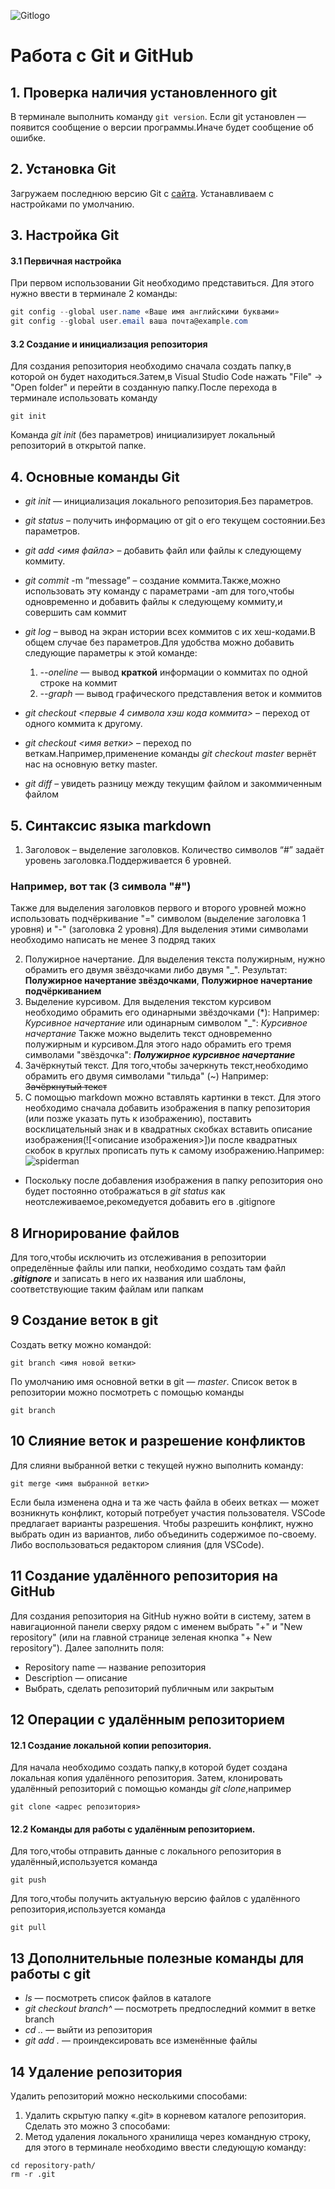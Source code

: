 ![Gitlogo](/logo.png)
# Работа с Git и GitHub
## 1. Проверка наличия установленного git
В терминале выполнить команду `git version`.
Если git установлен — появится сообщение о версии программы.Иначе будет сообщение об ошибке.
## 2. Установка Git
Загружаем последнюю версию Git с [сайта](https://git-scm.com/downloads). Устанавливаем с настройками по умолчанию.
## 3. Настройка Git

#### 3.1 Первичная настройка

При первом использовании Git необходимо представиться.
Для этого нужно ввести в терминале 2 команды:
```C#
git config --global user.name «Ваше имя английскими буквами»
git config --global user.email ваша почта@example.com
```

#### 3.2 Создание и инициализация репозитория
Для создания репозитория необходимо сначала создать папку,в которой он будет находиться.Затем,в Visual Studio Code нажать "File" -> "Open folder" и перейти в созданную папку.После перехода в терминале использовать команду 
```
git init
```
Команда *git init* (без параметров) инициализирует локальный репозиторий в открытой папке.

## 4. Основные команды Git

* *git init* —  инициализация локального репозитория.Без параметров.
* *git status* – получить информацию от git о его текущем состоянии.Без параметров.
* *git add <имя файла>* – добавить файл или файлы к следующему коммиту.
* *git commit* -m “message” – создание коммита.Также,можно использовать эту команду с параметрами -am для того,чтобы одновременно и добавить файлы к следующему коммиту,и совершить сам коммит
* *git log* – вывод на экран истории всех коммитов с их хеш-кодами.В общем случае без параметров.Для удобства можно добавить следующие параметры к этой команде:
    
    1. *--oneline* — вывод **краткой** информации о коммитах по одной строке на коммит
    2. *--graph* — вывод графического представления веток и коммитов

* *git checkout <первые 4 символа хэш кода коммита>* – переход от одного коммита к другому.
* *git checkout <имя ветки>* – переход по веткам.Например,применение команды *git checkout master* вернёт нас на основную ветку master.
* *git diff* – увидеть разницу между текущим файлом и закоммиченным файлом

## 5. Синтаксис языка markdown

1. Заголовок – выделение заголовков. Количество символов “#” задаёт уровень заголовка.Поддерживается 6 уровней.

### Например, вот так (3 символа "#")

Также для выделения заголовков первого и второго уровней можно использовать подчёркивание "=" символом (выделение заголовка 1 уровня) и "-" (заголовка 2 уровня).Для выделения этими символами необходимо написать не менее 3 подряд таких

2. Полужирное начертание. Для выделения текста полужирным, нужно обрамить его двумя звёздочками либо двумя "_". Результат: **Полужирное начертание звёздочками**, __Полужирное начертание подчёркиванием__
3. Выделение курсивом. Для выделения текстом курсивом необходимо обрамить его одинарными звёздочками (*):
 Например: *Курсивное начертание* или одинарным символом "_": _Курсивное начертание_
 Также можно выделить текст одновременно полужирным и курсивом.Для этого надо обрамить его тремя символами "звёздочка":
 ***Полужирное курсивное начертание***
4. Зачёркнутый текст. Для того,чтобы зачеркнуть текст,необходимо обрамить его двумя символами "тильда" (~) Например: ~~Зачёркнутый текст~~
5. С помощью markdown можно вставлять картинки в текст. Для этого необходимо сначала добавить изображения в папку репозитория (или позже указать путь к изображению), поставить восклицательный знак и в квадратных скобках вставить описание изображения(![<описание изображения>])и после квадратных скобок в круглых прописать путь к самому изображению.Например:
![spiderman](/Spider-meme.JPG)
* Поскольку после добавления изображения в папку репозитория оно будет постоянно отображаться в *git status* как неотслеживаемое,рекомедуется добавить его в .gitignore

## 8 Игнорирование файлов
Для того,чтобы исключить из отслеживания в репозитории определённые файлы или папки, необходимо создать там файл ***.gitignore*** и записать в него их названия или шаблоны, соответствующие таким файлам или папкам

## 9 Создание веток в git
Создать ветку можно командой: 
```
git branch <имя новой ветки>
```
По умолчанию имя основной ветки в git — *master*.
Список веток в репозитории можно посмотреть с помощью команды 
```
git branch
```

## 10 Слияние веток и разрешение конфликтов
Для слияни выбранной ветки с текущей нужно выполнить команду:
```
git merge <имя выбранной ветки>
```
Если была изменена одна и та же часть файла в обеих ветках — может возникнуть конфликт, который потребует участия пользователя. VSCode предлагает варианты разрешения. Чтобы разрешить конфликт, нужно выбрать один из вариантов, либо объединить содержимое по-своему. Либо воспользоваться редактором слияния (для VSCode).

## 11 Создание удалённого репозитория на GitHub

Для создания репозитория на GitHub нужно войти в систему, затем в навигационной панели сверху рядом с именем выбрать "+" и "New repository" (или на главной
странице зеленая кнопка "+ New repository"). Далее заполнить поля:
*  Repository name — название репозитория
*  Description — описание 
*  Выбрать, сделать репозиторий публичным или закрытым

## 12 Операции с удалённым репозиторием

#### 12.1 Создание локальной копии репозитория.
Для начала необходимо создать папку,в которой будет создана локальная копия удалённого репозитория.
Затем, клонировать удалённый репозиторий с помощью команды *git clone*,например
```
git clone <адрес репозитория>
```
#### 12.2 Команды для работы с удалённым репозиторием.
Для того,чтобы отправить данные с локального репозитория в удалённый,используется команда 
```
git push
```
Для того,чтобы получить актуальную версию файлов с удалённого репозитория,используется команда 
```
git pull
```
## 13 Дополнительные полезные команды для работы с git

* *ls* — посмотреть список файлов в каталоге
* *git checkout branch^* — посмотреть предпоследний коммит в ветке branch
* *cd ..* — выйти из репозитория
* *git add .* — проиндексировать все изменённые файлы

## 14 Удаление репозитория

Удалить репозиторий можно несколькими способами:
1. Удалить скрытую папку «.git» в корневом каталоге репозитория. Сделать это можно 3 способами:
2. Метод удаления локального хранилища через командную строку, для этого в терминале необходимо ввести следующую команду:
```
cd repository-path/
rm -r .git
```